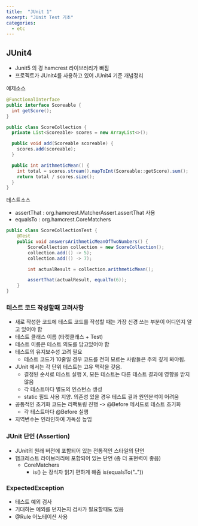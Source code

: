 ```yaml
---
title:  "JUnit 1"
excerpt: "JUnit Test 기초"
categories:
  - etc
---
```

## JUnit4
+ Junit5 의 경 hamcrest 라이브러리가 빠짐
+ 프로젝트가 JUnit4를 사용하고 있어 JUnit4 기준 개념정리

예제소스
```java
@FunctionalInterface
public interface Scoreable {
  int getScore();
}

public class ScoreCollection {
  private List<Scoreable> scores = new ArrayList<>();

  public void add(Scoreable scoreable) {
    scores.add(scoreable);
  }

  public int arithmeticMean() {
    int total = scores.stream().mapToInt(Scoreable::getScore).sum();
    return total / scores.size();
  }
}
```

테스트소스
+ assertThat : org.hamcrest.MatcherAssert.assertThat 사용
+ equalsTo : org.hamcrest.CoreMatchers 
```java
public class ScoreCollectionTest {
    @Test
    public void answersArithmeticMeanOfTwoNumbers() {
        ScoreCollection collection = new ScoreCollection();
        collection.add(() -> 5);
        collection.add(() -> 7);

        int actualResult = collection.arithmeticMean();

        assertThat(actualResult, equalTo(6));
    }
}
```

### 테스트 코드 작성할때 고려사항
+ 새로 작성한 코드에 테스트 코드를 작성할 때는 가장 신경 쓰는 부분이 어디인지 알고 있어야 함
+ 테스트 클래스 이름 (타켓클래스 + Test)
+ 테스트 이름은 테스트 의도를 담고있어야 함
+ 테스트의 유지보수성 고려 필요
  + 테스트 코드가 10줄일 경우 코드를 전혀 모르는 사람들은 주의 깊게 봐야됨.
+ JUnit 에서는 각 단위 테스트는 고유 맥락을 갖음.
  + 결정된 순서로 테스트 실행 X, 모든 테스트는 다른 테스트 결과에 영향을 받지 않음
  + 각 테스트마다 별도의 인스턴스 생성
  + static 필드 사용 지양. 의존성 있을 경우 테스트 결과 원인분석이 어려움
+ 공통적인 초기화 코드는 리팩토링 진행 -> @Before 메서드로 테스트 초기화
  + 각 테스트마다 @Before 실행
+ 지역변수는 인라인하여 가독성 높임


### JUnit 단언 (Assertion)
+ JUnit의 원래 버전에 포함되어 있는 전통적인 스타일의 단언
+ 햄크레스트 라이브러리에 포함되어 있는 단언 (좀 더 표현력이 좋음)
  + CoreMatchers
    + is() 는 장식자 읽기 편하게 해줌 is(equalsTo(".."))


### ExpectedException
+ 테스트 예외 검사
+ 기대하는 예외를 던지는지 검사가 필요할때도 있음
+ @Rule 어노테이션 사용
